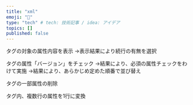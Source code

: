 ```yaml
---
title: "xml"
emoji: "📑"
type: "tech" # tech: 技術記事 / idea: アイデア
topics: []
published: false
---
```


タグの対象の属性内容を表示
→表示結果により続行の有無を選択

タグの属性「バージョン」をチェック
→結果により、必須の属性チェックをわけて実施
→結果により、あらかじめ定めた順番で並び替え

タグの一部属性の削除

タグ内、複数行の属性を1行に変換

